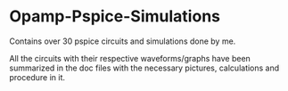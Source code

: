 # Opamp-Pspice-Simulations

Contains over 30 pspice circuits and simulations done by me.

All the circuits with their respective waveforms/graphs have been summarized in the doc files with the necessary pictures, calculations and procedure in it.

